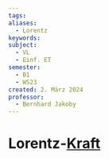 ```yaml
---
tags: 
aliases:
  - Lorentz
keywords: 
subject:
  - VL
  - Einf. ET
semester:
  - B1
  - WS23
created: 2. März 2024
professor:
  - Bernhard Jakoby
---
```

 

# Lorentz-[Kraft](../Physik/Newtonsche%20Axiome.md)